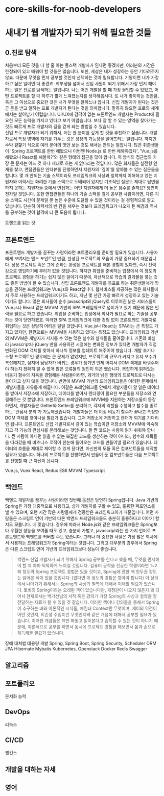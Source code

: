 # core-skills-for-noob-developers
# 새내기 웹 개발자가 되기 위해 필요한 것들

## 0.진로 탐색
 처음부터 모든 것을 다 할 줄 아는 풀스택 개발자가 된다면 좋겠지만, 여러분의 시간은 한정되어 있고 배워야 할 것들은 많습니다. 또한, 세상은 내가 성장하는 동안 기다려주지 않죠. 때문에 무엇을 먼저 공부할 것인지 선택하는 것이 필요합니다. 기왕이면 내가 가장 하고 싶은 일이면 더 좋겠죠. 학부생을 넘어서 신입 사원이 되기 위해서 가장 먼저 해야 하는 일은 진로를 탐색하는 일입니다. 나는 어떤 개발을 할 때 가장 몰입할 수 있었고, 어떤 프로젝트를 할 때 하루가 짧게 느껴졌는지를 생각해봅시다. 또 내가 좋아하는 것만큼, 혹은 그 이상으로 중요한 것은 내가 무엇을 잘하느냐 입니다. 신입 개발자가 된다는 것은 곧 돈을 받고 일하는 프로 개발자가 된다는 것을 의미합니다. 잘하지 않으면 프로의 세계에서는 살아남기 어렵습니다. UI/UX에 감각이 없는 프론트엔드 개발자는 Product에 필요한 모든 능력을 가지고 있다고 보기 어렵습니다. 보다 잘 할 수 있는 영역을 찾아가는 것도 빠르게 프로 개발자의 길을 걷게 되는 방법일 수 있습니다.  
 신입 프로 개발자가 되기 위해서, 저는 한 분야를 깊게 할 것을 추천하고 싶습니다. 개발자로서 특정 영역에 자기를 가두는 것은 성장의 가능성을 떨어뜨리는 일입니다. 하지만 수박 겉핥기 식으로 여러 분야의 맛만 보는 것도 해서는 안되는 일입니다. 많은 취준생들이 'Spring 프로젝트를 한번 해봤으니 이번엔 Node.js 로 한번 해봐야겠다', 'Vue.js를 해봤으니 React를 해볼까?'와 같은 형태의 접근을 많이 합니다. 이 방식의 접근법의 가장 큰 문제는 어느 것 하나 제대로 하는 게 없다라는 것입니다. 많은 회사들은 실전형 인재를 찾고, 면접관들은 인터뷰를 진행하면서 지원자의 '깊이'를 알아볼 수 있는 질문들을 합니다. 몇 개 안되는 기술 스택이라도 프레임워크의 사상과 철학까지 이해하고 있는 지원자와 이력서는 화려한 기술 스택으로 도배되어 있지만 기초적인 질문도 제대로 답변을 하지 못하는 지원자들 중에서 면접과는 어떤 지원자에게 더 높은 점수를 줄까요? 당연히 전자일 것입니다. 또한 면접관들은 하나의 기술 스택을 깊게 공부한 사람이라면, 다른 기술 스택도 시간이 문제일 뿐 높은 수준에 도달할 수 있을 것이라는 걸 경험적으로 알고 있습니다. 단순히 이력서의 빈 칸을 채우는 것보다 프레임워크가 나오게 된 배경과 역사를 공부하는 것이 합격에 더 큰 도움이 됩니다.

트렌드를 읽는 것

## 프론트엔드
 프론트엔드 개발자를 꿈꾸는 사람이라면 포트폴리오를 준비할 필요가 있습니다. 사용자에게 보여지는 엔드 포인트인 만큼, 완성된 프로젝트의 모습이 가장 중요하기 때문입니다. 상용 프로젝트 혹은 그에 준하는 완성된 프로젝트를 해본 경험이 있다면, 즉시 전력감으로 영입하기에 무리가 없을 것입니다. 하지만 취업을 준비하는 입장에서 이 정도의 프로젝트 경험을 하기는 쉽지 않은 일이기 때문에, 차선책으로 학습의 결과물을 쌓는 것도 좋은 방법이 될 수 있습니다.
 신입 프론트엔드 개발자를 목표로 하는 취준생들에게 학습을 권하는 프레임워크는 Vue.js와 React입니다. 웹서비스를 제공하는 많은 회사들에서 주로 사용하는 프레임워크이기도 하고, 지난 몇 년간 가장 빠르게 성장하고 있는 기술이기도 합니다. 많은 회사들이 순수 javascript와 jQuery로 이루어진 낡은 서비스들이 Vue.js나 React 같은 MVVM 기반의 SPA 프레임워크로 넘어가고 있기 때문에 많은 인력을 필요로 하고 있습니다. 취업을 준비하는 입장에서 회사가 필요로 하는 기술을 공부하는 것이 당연하겠죠. 이러한 SPA 프레임워크에 대한 경험 없이 프론트엔드 개발자로 취업하는 것은 상당히 어려운 일일 것입니다.
 Vue.js나 React는 SPA라는 큰 특징도 가지고 있지만, 한편으로는 MVVM을 사용하고 있다는 특징도 있습니다. 프레임워크 기반의 MVVM은 개발자가 저지를 수 있는 많은 실수와 실패들을 줄여줍니다. 기존의 바닐라 javascript나 jQuery 만을 사용하던 시절에는 변화된 정보가 있다면 개발자가 직접 변화된 DOM 객체를 찾아서 하나씩 정보를 업데이트 해주어야 했습니다. 개발 초기나 소형 프로젝트인 경우에는 큰 문제가 없었지만, 프로젝트의 규모가 커지고 유지 보수가 복잡해지고, 심지어 담당자가 바뀌는 경우가 생기면 언제 어디서 DOM 객체를 바꿔주어야 하는지 정확히 알 수 없어 많은 오류들의 원인이 되곤 했습니다. 복잡하게 얽혀있는 비동기 함수의 지옥을 경험해본 사람들이라면, 과거의 낡은 형태의 프로젝트로 다시는 돌아가고 싶지 않을 것입니다.
 반면에 MVVM 기반의 프레임워크들은 이러한 문제에서 개발자들을 자유롭게 해줍니다. 이같은 프레임워크들 안에서 개발자들이 할 일은 데이터를 받아서 저장소에 저장하고, 데이터를 받아서 렌더링이 필요한 부분들을 저장소와 연결해주는 것 뿐입니다. 프론트엔드 프레임워크에 MVVM를 지원하는 저장소들이 등장하면서, 개발자들은 Getter와 Setter를 분리하고, 각자의 역할을 수행하고 함수를 종료하는 '관심사 분리'가 가능해졌습니다. 개발자들은 더 이상 비동기 함수가 끝나고 특정한 DOM 객체를 찾아나설 필요가 없습니다. 그저 저장소에 저장하고 렌더가 되기를 기다리면 됩니다.
 프론트엔드 신입 개발자로서 깊이 있는 학습이란 저장소와 MVVM에 익숙해지고 각 기능의 관심사를 분리해보는 것입니다. 잘 짠 코드는 사람이 읽기 쉬워야 합니다. 짠 사람이 아니면 읽을 수 없는 복잡한 코드를 생산하는 것이 아니라, 함수의 제목들을 따라갔을 때 비즈니스 로직이 한눈에 들어오는 코드를 만들어낼 필요가 있습니다. 
 데이터의 흐름을 제대로 제어할 수 있게 된다면, 자신만의 모듈 혹은 컴포넌트들을 제작할 필요가 있습니다. 하나의 프로젝트를 진행하면서 만들어 둔 컴포넌트들은 다음 프로젝트를 진행할 때 큰 자산이 됩니다. 

Vue.js, Vuex
React, Redux
ES6
MVVM
Typescript

## 백엔드
 백엔드 개발자를 꿈꾸는 사람이라면 첫번째 옵션은 당연히 Spring입니다. Java 기반의 Spring은 가장 대중적으로 사용되고, 쉽게 개발자를 구할 수 있고, 훌륭한 퍼포먼스를 낼 수 있으며, 오랜 시간 많은 사람들에게 검증받은 프레임워크이기 때문입니다. 어떤 사람들은 스크립트 언어 기반의 다른 백엔드 프레임워크들도 충분히 훌륭하다고 이야기 할지도 모릅니다. 네 맞습니다. 경우에 따라서 Node.js와 같은 프레임워크들은 Spring보다 우월한 성능을 보여줄 때도 있고, 충분히 가볍고, javascript라는 한 가지 언어로 프론트엔드와 백엔드를 커버할 수도 있습니다. 그러나 더 중요한 사실은 가장 많은 회사에서 사용하는 프레임워크가 Spring이라는 것입니다. 그리고 대부분의 경우에서 Spring은 다른 스크립트 언어 기반의 프레임워크보다 성능이 좋습니다.
> 백엔드 신입 개발자가 되기 위해서 Spring 공부를 한다고 했을 때, 무엇을 먼저해야 할 지 아마 막막하게 느껴질 것입니다. 컴퓨터 공학을 전공한 학생이라면 1~2회 정도의 Spring 프로젝트 경험은 있을 것이고, Spring에 관한 책 한두권 정도는 읽어본 적이 있을 것입니다. (없다면 이 정도의 경험은 쌓아야 합니다) 이 상태에서 나아가기 위해서는 Spring의 사상과 철학에 대해서 이해할 필요가 있습니다. 토비의 Spring이라는 오래된 책이 있습니다만, 개정판이 나오지 않은지 꽤 되어서 현재로서는 백기선님의 서적 혹은 강의가 가장 Spring의 사상과 철학을 잘 전달하는 자료가 될 수 있을 것 같습니다. 이러한 책이나 강의들을 통해서 Spring이 추구하는 바와 이론적인 지식들, 예컨대 Context란 무엇이며, 제어의 역전이 어떤 것인지, 의존성 주입이란 무엇인지와 같은 개념에 대해서 공부할 필요가 있습니다. 이러한 개념들은 책만 펴놓고 읽어본다고 습득할 수 있는 것이 아니기 때문에, 이론적으로 공부를 하면서 동시에 프로젝트 경험을 해보면서 몸과 손으로 체득해볼 필요가 있습니다.
  

장애 대처법
대용량 개발
Spring, Spring Boot, Spring Security, Scheduler
ORM
JPA
Hibernate
Mybatis
Kubernetes, Openstack
Docker
Redis
Swagger


## 알고리즘

## 포트폴리오
문서화 능력
## DevOps
리눅스

## CI/CD

젠킨스

## 개발을 대하는 자세

## 영어





